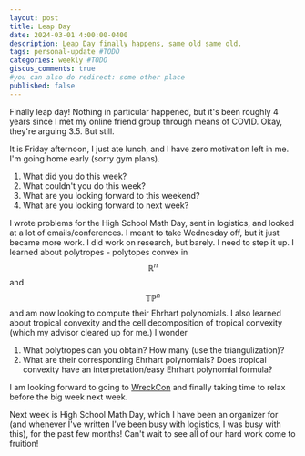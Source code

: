 ```yaml
---
layout: post
title: Leap Day
date: 2024-03-01 4:00:00-0400
description: Leap Day finally happens, same old same old.
tags: personal-update #TODO
categories: weekly #TODO
giscus_comments: true
#you can also do redirect: some other place
published: false
---
```


Finally leap day! Nothing in particular happened, but it's been roughly 4 years since I met my online friend group through means of COVID. Okay, they're arguing 3.5. But still.

It is Friday afternoon, I just ate lunch, and I have zero motivation left in me. I'm going home early (sorry gym plans).

1. What did you do this week?
2. What couldn't you do this week?
3. What are you looking forward to this weekend?
4. What are you looking forward to next week?

I wrote problems for the High School Math Day, sent in logistics, and looked at a lot of emails/conferences. I meant to take Wednesday off, but it just became more work. I did work on research, but barely. I need to step it up. I learned about polytropes - polytopes convex in $$\mathbb{R}^n$$ and $$\mathbb{TP}^{n}$$ and am now looking to compute their Ehrhart polynomials. I also learned about tropical convexity and the cell decomposition of tropical convexity (which my advisor cleared up for me.) I wonder 
1. What polytropes can you obtain? How many (use the triangulization)?
2. What are their corresponding Ehrhart polynomials? Does tropical convexity have an interpretation/easy Ehrhart polynomial formula?

I am looking forward to going to [WreckCon](https://wreckcon.org) and finally taking time to relax before the big week next week.

Next week is High School Math Day, which I have been an organizer for (and whenever I've written I've been busy with logistics, I was busy with this), for the past few months! Can't wait to see all of our hard work come to fruition!